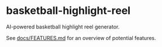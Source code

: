 # basketball-highlight-reel
AI-powered basketball highlight reel generator.

See [docs/FEATURES.md](docs/FEATURES.md) for an overview of potential features.
